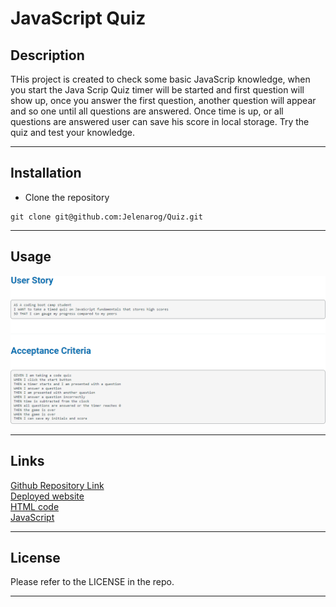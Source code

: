 # JavaScript Quiz

## Description
THis project is created to check some basic JavaScrip knowledge, when you start the Java Scrip Quiz timer will be started and first question will show up, once you answer the first question, another question will appear and so one until all questions are answered. Once time is up, or all questions are answered user can save his score in local storage. Try the quiz and test your knowledge.

---
## Installation 
* Clone the repository  
```
git clone git@github.com:Jelenarog/Quiz.git
```
---
## Usage
![User-story](.//assets/Images/User-story.png)

---
## Links
[Github Repository Link](https://github.com/Jelenarog/Quiz)<br/>
 [Deployed website]()<br/>
 [HTML code](.//assets/Images/HTML-code.png)<br/>
 [JavaScript](.//assets/Images/javaScript.png)

 ---

## License 
Please refer to the LICENSE in the repo.

---